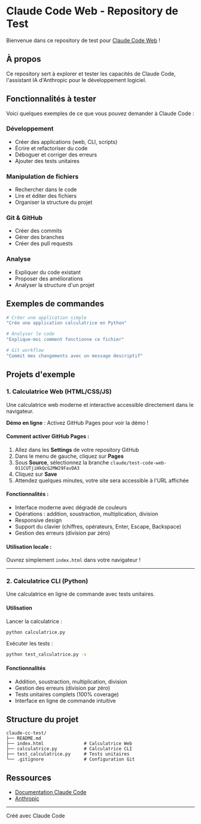 # Claude Code Web - Repository de Test

Bienvenue dans ce repository de test pour [Claude Code Web](https://claude.com/claude-code) !

## À propos

Ce repository sert à explorer et tester les capacités de Claude Code, l'assistant IA d'Anthropic pour le développement logiciel.

## Fonctionnalités à tester

Voici quelques exemples de ce que vous pouvez demander à Claude Code :

### Développement
- Créer des applications (web, CLI, scripts)
- Écrire et refactoriser du code
- Déboguer et corriger des erreurs
- Ajouter des tests unitaires

### Manipulation de fichiers
- Rechercher dans le code
- Lire et éditer des fichiers
- Organiser la structure du projet

### Git & GitHub
- Créer des commits
- Gérer des branches
- Créer des pull requests

### Analyse
- Expliquer du code existant
- Proposer des améliorations
- Analyser la structure d'un projet

## Exemples de commandes

```bash
# Créer une application simple
"Crée une application calculatrice en Python"

# Analyser le code
"Explique-moi comment fonctionne ce fichier"

# Git workflow
"Commit mes changements avec un message descriptif"
```

## Projets d'exemple

### 1. Calculatrice Web (HTML/CSS/JS)

Une calculatrice web moderne et interactive accessible directement dans le navigateur.

**Démo en ligne** : Activez GitHub Pages pour voir la démo !

#### Comment activer GitHub Pages :

1. Allez dans les **Settings** de votre repository GitHub
2. Dans le menu de gauche, cliquez sur **Pages**
3. Sous **Source**, sélectionnez la branche `claude/test-code-web-011CUTjiHkQcG2MW29FavDA3`
4. Cliquez sur **Save**
5. Attendez quelques minutes, votre site sera accessible à l'URL affichée

#### Fonctionnalités :

- Interface moderne avec dégradé de couleurs
- Opérations : addition, soustraction, multiplication, division
- Responsive design
- Support du clavier (chiffres, opérateurs, Enter, Escape, Backspace)
- Gestion des erreurs (division par zéro)

#### Utilisation locale :

Ouvrez simplement `index.html` dans votre navigateur !

---

### 2. Calculatrice CLI (Python)

Une calculatrice en ligne de commande avec tests unitaires.

#### Utilisation

Lancer la calculatrice :
```bash
python calculatrice.py
```

Exécuter les tests :
```bash
python test_calculatrice.py -v
```

#### Fonctionnalités

- Addition, soustraction, multiplication, division
- Gestion des erreurs (division par zéro)
- Tests unitaires complets (100% coverage)
- Interface en ligne de commande intuitive

## Structure du projet

```
claude-cc-test/
├── README.md
├── index.html               # Calculatrice Web
├── calculatrice.py          # Calculatrice CLI
├── test_calculatrice.py     # Tests unitaires
└── .gitignore               # Configuration Git
```

## Ressources

- [Documentation Claude Code](https://docs.claude.com/en/docs/claude-code)
- [Anthropic](https://anthropic.com)

---

Créé avec Claude Code
